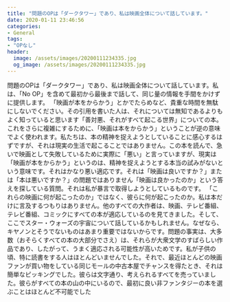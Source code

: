 ```yaml
---
title: "問題のOPは「ダークタワー」であり、私は映画全体について話しています。"
date: 2020-01-11 23:46:56
categories:
- General
tags:
- "OPなし"
header:
  image: /assets/images/20200111234335.jpg
  og_image: /assets/images/20200111234335.jpg
---
```


問題のOPは「ダークタワー」であり、私は映画全体について話しています。私は、「No OP」を含めて最初から最後まで話して、同じ量の情報を手間をかけずに提供します。 「映画が本をからかう」とかでたらめなど、貴重な時間を無駄にしないでください。その引用を書いた人は、それについては無知であるよりもよく知っていると思います「善対悪、それがすべて起こる世界」についての本。これをさらに複雑にするために、「映画は本をからかう」ということが逆の意味でよく使われます。私たちは、本の精神を捉えようとしていることに感心するはずですが、それは現実の生活で起こることではありません。この本を読んで、急いで映画として失敗しているために実際に「悪い」と言っていますが、現実は「映画が本をからかう」というのは、精神を捉えようとする本当の試みがないという意味です。それはかなり悪い適応です。それは「映画は良いですか？」または「本は悪いですか？」の問題ではありません「映画は良かったのか」という答えを探している質問。それは私が暴言で取得しようとしているものです。 「これらの映画に何が起こったのか」ではなく、彼らに何が起こったのか。私は本だけに言及するつもりはありません。他のすべての大作者は、映画、テレビ番組、テレビ番組、コミックにすべての本が適応しているのを見てきました。そして、ここでスター・ウォーズの宇宙について話しているかもしれません。なぜなら、キヤノンとそうでないものはあまり重要ではないからです。問題の事実は、大多数（おそらくすべての本の大部分でさえ）は、それらが大衆文学のすばらしい作品であり、したがって、うまく適応される可能性が高いためです。私が子供の頃、特に読書をする人はほとんどいませんでした。それで、最近ほとんどの映画ファンが買い物をしている同じモールの中古本屋でチャンスを得たとき、それは簡単なピッキングでした。彼らは文字通り、考えられるすべてを売っていました。彼らがすべての本の山の中にいるので、最初に良い非ファンタジーの本を選ぶことはほとんど不可能でした
